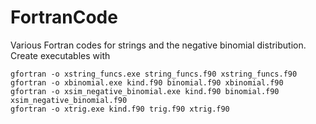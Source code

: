 # FortranCode
Various Fortran codes for strings and the negative binomial distribution. Create executables with

```
gfortran -o xstring_funcs.exe string_funcs.f90 xstring_funcs.f90
gfortran -o xbinomial.exe kind.f90 binomial.f90 xbinomial.f90
gfortran -o xsim_negative_binomial.exe kind.f90 binomial.f90 xsim_negative_binomial.f90
gfortran -o xtrig.exe kind.f90 trig.f90 xtrig.f90
```



